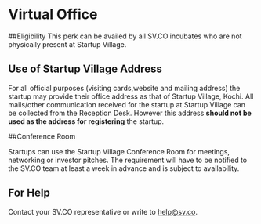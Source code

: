 # Virtual Office


##Eligibility
This perk can be availed by all SV.CO incubates who are not physically present at Startup Village.


## Use of Startup Village Address
For all official purposes (visiting cards,website and mailing address) the startup may provide their office address as that of Startup Village, Kochi. All mails/other communication received for the startup at Startup Village can be collected from the Reception Desk. However this address **should not be used as the address for registering** the startup.

##Conference Room

Startups can use the Startup Village Conference Room for meetings, networking or investor pitches. The requirement will have to be notified to the SV.CO team at least a week in advance and is subject to availability.

## For Help

Contact your SV.CO representative or write to help@sv.co.